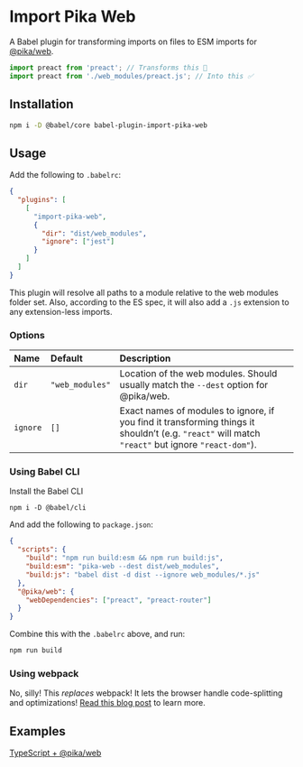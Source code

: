 # Import Pika Web

A Babel plugin for transforming imports on files to ESM imports for
[@pika/web][pika-web].

```js
import preact from 'preact'; // Transforms this 🚫
import preact from './web_modules/preact.js'; // Into this ✅
```

## Installation

```bash
npm i -D @babel/core babel-plugin-import-pika-web
```

## Usage

Add the following to `.babelrc`:

```json
{
  "plugins": [
    [
      "import-pika-web",
      {
        "dir": "dist/web_modules",
        "ignore": ["jest"]
      }
    ]
  ]
}
```

This plugin will resolve all paths to a module relative to the web modules
folder set. Also, according to the ES spec, it will also add a `.js`
extension to any extension-less imports.

### Options

| Name     | Default         | Description                                                                                                                                       |
| :------- | :-------------- | :------------------------------------------------------------------------------------------------------------------------------------------------ |
| `dir`    | `"web_modules"` | Location of the web modules. Should usually match the `--dest` option for @pika/web.                                                              |
| `ignore` | `[]`            | Exact names of modules to ignore, if you find it transforming things it shouldn’t (e.g. `"react"` will match `"react"` but ignore `"react-dom"`). |

### Using Babel CLI

Install the Babel CLI

```
npm i -D @babel/cli
```

And add the following to `package.json`:

```json
{
  "scripts": {
    "build": "npm run build:esm && npm run build:js",
    "build:esm": "pika-web --dest dist/web_modules",
    "build:js": "babel dist -d dist --ignore web_modules/*.js"
  },
  "@pika/web": {
    "webDependencies": ["preact", "preact-router"]
  }
}
```

Combine this with the `.babelrc` above, and run:

```bash
npm run build
```

### Using webpack

No, silly! This _replaces_ webpack! It lets the browser handle code-splitting
and optimizations! [Read this blog post][pika-web-blog] to learn more.

## Examples

[TypeScript + @pika/web][pika-web-preact]

[pika-web]: https://github.com/pikapkg/web/
[pika-web-blog]: https://www.pikapkg.com/blog/pika-web-a-future-without-webpack/
[pika-web-preact]: https://github.com/dangodev/pika-web-preact

